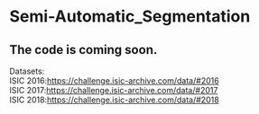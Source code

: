 # Semi-Automatic_Segmentation
## The code is coming soon.<br>
Datasets:<br>
ISIC 2016:https://challenge.isic-archive.com/data/#2016<br>
ISIC 2017:https://challenge.isic-archive.com/data/#2017<br>
ISIC 2018:https://challenge.isic-archive.com/data/#2018<br>

